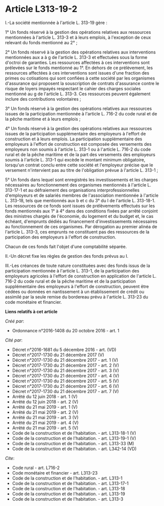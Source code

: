 # Article L313-19-2

I.-La société mentionnée à l'article L. 313-19 gère : 

1° Un fonds réservé à la gestion des opérations relatives aux ressources mentionnées à l'article L. 313-3 et à leurs emplois,
à l'exception de ceux relevant du fonds mentionné au 2° ; 

2° Un fonds réservé à la gestion des opérations relatives aux interventions mentionnées aux a à g de l'article L. 313-3 et
effectuées sous la forme d'octroi de garanties. Les ressources affectées à ces interventions sont prélevées sur le fonds
mentionné au 1°. En dehors de ce prélèvement, les ressources affectées à ces interventions sont issues d'une fraction des
primes ou cotisations qui sont confiées à cette société par les organismes d'assurance qui proposent la souscription de
contrats d'assurance contre le risque de loyers impayés respectant le cahier des charges sociales mentionné au g de l'article
L. 313-3. Ces ressources peuvent également inclure des contributions volontaires ; 

3° Un fonds réservé à la gestion des opérations relatives aux ressources issues de la participation mentionnée à l'article L.
716-2 du code rural et de la pêche maritime et à leurs emplois ; 

4° Un fonds réservé à la gestion des opérations relatives aux ressources issues de la participation supplémentaire des
employeurs à l'effort de construction et à leurs emplois. La participation supplémentaire des employeurs à l'effort de
construction est composée des versements des employeurs non soumis à l'article L. 313-1 ou à l'article L. 716-2 du code rural
et de la pêche maritime et de la part des versements des employeurs soumis à l'article L. 313-1 qui excède le montant minimum
obligatoire, lorsqu'un contrat conclu entre cette société et l'employeur précise que le versement n'intervient pas au titre
de l'obligation prévue à l'article L. 313-1 ; 

5° Un fonds dans lequel sont enregistrés les investissements et les charges nécessaires au fonctionnement des organismes
mentionnés à l'article L. 313-17-1 et au défraiement des organisations interprofessionnelles d'employeurs et de salariés
membres de l'association mentionnée à l'article L. 313-18, tels que mentionnés aux b et c du 3° du I de l'article L.
313-18-1. Les ressources de ce fonds sont issues de prélèvements effectués sur les fonds mentionnés aux 1° à 4° dans des
conditions fixées par arrêté conjoint des ministres chargés de l'économie, du logement et du budget et, le cas échéant,
d'emprunts dédiés au financement d'investissements nécessaires au fonctionnement de ces organismes. Par dérogation au premier
alinéa de l'article L. 313-3, ces emprunts ne constituent pas des ressources de la participation des employeurs à l'effort de
construction. 

Chacun de ces fonds fait l'objet d'une comptabilité séparée. 

II.-Un décret fixe les règles de gestion des fonds prévus au I. 

III.-Les créances de toute nature constituées avec des fonds issus de la participation mentionnée à l'article L. 313-1, de la
participation des employeurs agricoles à l'effort de construction en application de l'article L. 716-2 du code rural et de la
pêche maritime et de la participation supplémentaire des employeurs à l'effort de construction, peuvent être cédées ou
données en nantissement à un établissement de crédit ou assimilé par la seule remise du bordereau prévu à l'article L. 313-23
du code monétaire et financier.

**Liens relatifs à cet article**

_Créé par_:

  - Ordonnance n°2016-1408 du 20 octobre 2016 - art. 1

_Cité par_:

  - Décret n°2016-1681 du 5 décembre 2016 - art. (VD)
  - Décret n°2017-1730 du 21 décembre 2017 (V)
  - Décret n°2017-1730 du 21 décembre 2017 - art. 1 (V)
  - Décret n°2017-1730 du 21 décembre 2017 - art. 2 (V)
  - Décret n°2017-1730 du 21 décembre 2017 - art. 3 (V)
  - Décret n°2017-1730 du 21 décembre 2017 - art. 4 (V)
  - Décret n°2017-1730 du 21 décembre 2017 - art. 5 (V)
  - Décret n°2017-1730 du 21 décembre 2017 - art. 6 (V)
  - Décret n°2017-1730 du 21 décembre 2017 - art. 7 (V)
  - Arrêté du 12 juin 2018 - art. 1 (V)
  - Arrêté du 12 juin 2018 - art. 2 (V)
  - Arrêté du 21 mai 2019 - art. 1 (V)
  - Arrêté du 21 mai 2019 - art. 2 (V)
  - Arrêté du 21 mai 2019 - art. 3 (V)
  - Arrêté du 21 mai 2019 - art. 4 (V)
  - Arrêté du 21 mai 2019 - art. 5 (V)
  - Code de la construction et de l'habitation. - art. L313-18-1 (V)
  - Code de la construction et de l'habitation. - art. L313-19-1 (V)
  - Code de la construction et de l'habitation. - art. L313-33 (M)
  - Code de la construction et de l'habitation. - art. L342-14 (VD)

_Cite_:

  - Code rural - art. L716-2
  - Code monétaire et financier - art. L313-23
  - Code de la construction et de l'habitation. - art. L313-1
  - Code de la construction et de l'habitation. - art. L313-17-1
  - Code de la construction et de l'habitation. - art. L313-18
  - Code de la construction et de l'habitation. - art. L313-19
  - Code de la construction et de l'habitation. - art. L313-3

